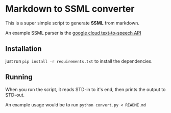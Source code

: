 # Markdown to SSML converter

This is a super simple script to generate **SSML** from markdown.

An example SSML parser is the [google cloud text-to-speech API](https://cloud.google.com/text-to-speech/)

## Installation

just run `pip install -r requirements.txt` to install the dependencies.

## Running

When you run the script, it reads STD-in to it's end, then prints the output to STD-out.

An example usage would be to run `python convert.py < README.md`
